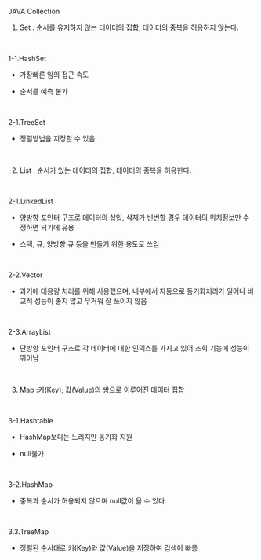 JAVA Collection

1. Set  : 순서를 유지하지 않는 데이터의 집합, 데이터의 중복을 허용하지 않는다.

​

1-1.HashSet

- 가장빠른 임의 접근 속도

- 순서를 예측 불가

​

2-1.TreeSet

- 정렬방법을 지정할 수 있음

​

2. List  : 순서가 있는 데이터의 집합, 데이터의 중복을 허용한다.

​

2-1.LinkedList

- 양방향 포인터 구조로 데이터의 삽입, 삭제가 빈번할 경우 데이터의 위치정보만 수정하면 되기에 유용

- 스택, 큐, 양방향 큐 등을 만들기 위한 용도로 쓰임

​

2-2.Vector

- 과거에 대용량 처리를 위해 사용했으며, 내부에서 자동으로 동기화처리가 일어나 비교적 성능이 좋지 않고 무거워 잘 쓰이지 않음

​

2-3.ArrayList

- 단방향 포인터 구조로 각 데이터에 대한 인덱스를 가지고 있어 조회 기능에 성능이 뛰어남

​

3. Map  :키(Key), 값(Value)의 쌍으로 이루어진 데이터 집합

​

3-1.Hashtable

- HashMap보다는 느리지만 동기화 지원

- null불가

​

3-2.HashMap

- 중복과 순서가 허용되지 않으며 null값이 올 수 있다.

​

3.3.TreeMap

- 정렬된 순서대로 키(Key)와 값(Value)을 저장하여 검색이 빠름